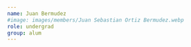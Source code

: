 ```yaml
---
name: Juan Bermudez
#image: images/members/Juan Sebastian Ortiz Bermudez.webp
role: undergrad
group: alum
---
```

